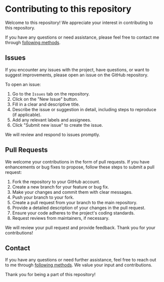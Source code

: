 # Contributing to this repository

Welcome to this repository! We appreciate your interest in contributing to this repository.

If you have any questions or need assistance, please feel free to contact me through [following methods](https://github.com/dev1virtuoso/Documentation/blob/main/dev1virtuoso/Attachment/dev1virtuoso/carson-wu.md).

## Issues

If you encounter any issues with the project, have questions, or want to suggest improvements, please open an issue on the GitHub repository.

To open an issue:

1. Go to the `Issues` tab on the repository.
2. Click on the "New Issue" button.
3. Fill in a clear and descriptive title.
4. Describe the issue or suggestion in detail, including steps to reproduce (if applicable).
5. Add any relevant labels and assignees.
6. Click "Submit new issue" to create the issue.

We will review and respond to issues promptly.

## Pull Requests

We welcome your contributions in the form of pull requests. If you have enhancements or bug fixes to propose, follow these steps to submit a pull request:

1. Fork the repository to your GitHub account.
2. Create a new branch for your feature or bug fix.
3. Make your changes and commit them with clear messages.
4. Push your branch to your fork.
5. Create a pull request from your branch to the main repository.
6. Provide a detailed description of your changes in the pull request.
7. Ensure your code adheres to the project's coding standards.
8. Request reviews from maintainers, if necessary.

We will review your pull request and provide feedback. Thank you for your contributions!

## Contact

If you have any questions or need further assistance, feel free to reach out to me through [following methods](https://github.com/dev1virtuoso/Documentation/blob/main/dev1virtuoso/Attachment/dev1virtuoso/carson-wu.md). We value your input and contributions.

Thank you for being a part of this repository!